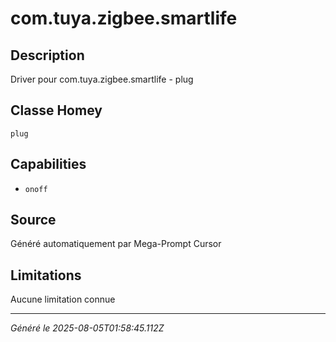 # com.tuya.zigbee.smartlife

## Description
Driver pour com.tuya.zigbee.smartlife - plug

## Classe Homey
`plug`

## Capabilities
- `onoff`

## Source
Généré automatiquement par Mega-Prompt Cursor

## Limitations
Aucune limitation connue

---
*Généré le 2025-08-05T01:58:45.112Z*
